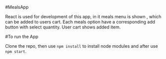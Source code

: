 #MealsApp

React is used for development of this app, in it meals menu is shown , which can be added to users cart.
Each meals option have a corresponding add button with select quantity.
User cart shows added item.

#To run the App

Clone the repo, then use `npm install` to install node modules and after use `npm start`.
